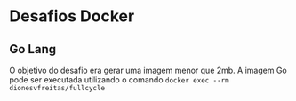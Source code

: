 # Desafios Docker

## Go Lang
O objetivo do desafio era gerar uma imagem menor que 2mb.
A imagem Go pode ser executada utilizando o comando `docker exec --rm dionesvfreitas/fullcycle`